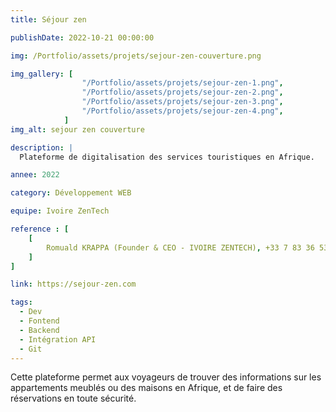 ```yaml
---
title: Séjour zen

publishDate: 2022-10-21 00:00:00

img: /Portfolio/assets/projets/sejour-zen-couverture.png

img_gallery: [
				"/Portfolio/assets/projets/sejour-zen-1.png", 
				"/Portfolio/assets/projets/sejour-zen-2.png",
				"/Portfolio/assets/projets/sejour-zen-3.png", 
				"/Portfolio/assets/projets/sejour-zen-4.png", 
			]
img_alt: sejour zen couverture

description: |
  Plateforme de digitalisation des services touristiques en Afrique.

annee: 2022

category: Développement WEB

equipe: Ivoire ZenTech

reference : [
	[
		Romuald KRAPPA (Founder & CEO - IVOIRE ZENTECH), +33 7 83 36 53 43, romuald.krappa@teamzen-services.com
	]
]

link: https://sejour-zen.com

tags:
  - Dev
  - Fontend
  - Backend
  - Intégration API
  - Git
---
```


Cette plateforme permet aux voyageurs de trouver des informations sur les appartements meublés ou des maisons en Afrique, et de faire des réservations en toute sécurité.

